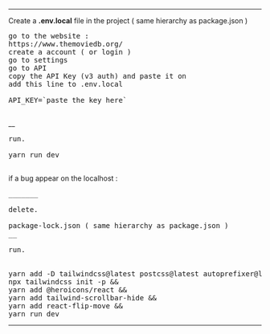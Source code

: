 ___

Create a 
**.env.local**
file in the project ( same hierarchy as package.json ) 

<pre>
go to the website : 
https://www.themoviedb.org/ 
create a account ( or login ) 
go to settings 
go to API 
copy the API Key (v3 auth) and paste it on
add this line to .env.local

API_KEY=`paste the key here`

</pre>
__
<pre>
run.

yarn run dev 

</pre>
if a bug appear on the localhost : 
<pre>
_______

delete.

package-lock.json ( same hierarchy as package.json ) 
__

run.


yarn add -D tailwindcss@latest postcss@latest autoprefixer@latest && 
npx tailwindcss init -p && 
yarn add @heroicons/react && 
yarn add tailwind-scrollbar-hide &&
yarn add react-flip-move &&
yarn run dev
</pre>
_______
